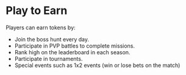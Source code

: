 # Play to Earn

Players can earn tokens by:

* Join the boss hunt every day.
* Participate in PVP battles to complete missions.
* Rank high on the leaderboard in each season.
* Participate in tournaments.
* Special events such as 1x2 events (win or lose bets on the match)
